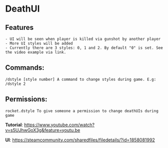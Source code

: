 # DeathUI

## Features

    - UI will be seen when player is killed via gunshot by another player
    - More UI styles will be added
    - Currently there are 3 styles: 0, 1 and 2. By default "0" is set. See the video example via link.

## Commands:

    /dstyle [style number] A command to change styles during game. E.g: /dstyle 2

 
## Permissions:

    rocket.dstyle To give someone a permission to change deathUIs during game
 

**Tutorial**: https://www.youtube.com/watch?v=s5UJhwGoX3g&feature=youtu.be

**UI**: https://steamcommunity.com/sharedfiles/filedetails/?id=1858081992
